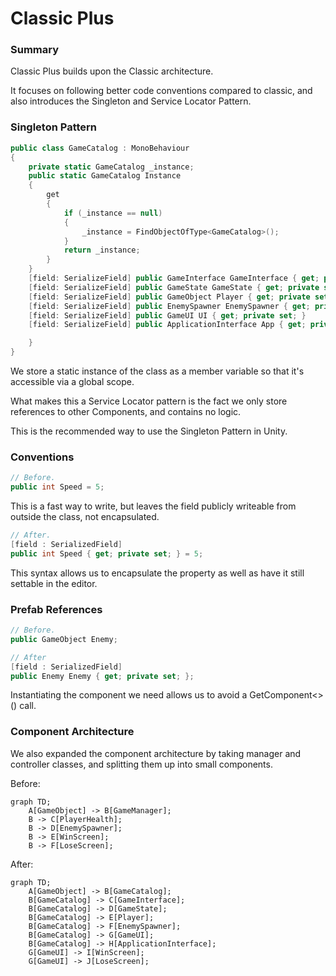 ﻿# Classic Plus

### Summary

Classic Plus builds upon the Classic architecture.

It focuses on following better code conventions compared to classic, 
and also introduces the Singleton and Service Locator Pattern.

### Singleton Pattern

```csharp
public class GameCatalog : MonoBehaviour
{
    private static GameCatalog _instance;
    public static GameCatalog Instance
    {
        get
        {
            if (_instance == null)
            {
                _instance = FindObjectOfType<GameCatalog>();
            }
            return _instance;
        }
    }
    [field: SerializeField] public GameInterface GameInterface { get; private set; }
    [field: SerializeField] public GameState GameState { get; private set; }
    [field: SerializeField] public GameObject Player { get; private set; }
    [field: SerializeField] public EnemySpawner EnemySpawner { get; private set; }
    [field: SerializeField] public GameUI UI { get; private set; }
    [field: SerializeField] public ApplicationInterface App { get; private set; }

    }
}
```
We store a static instance of the class as a member variable so that it's accessible via a global scope.

What makes this a Service Locator pattern is the fact we only store references to other Components, and contains no logic.

This is the recommended way to use the Singleton Pattern in Unity.


### Conventions

```csharp
// Before.
public int Speed = 5;
```

This is a fast way to write, but leaves the field publicly writeable from outside the class, not encapsulated.

```csharp
// After.
[field : SerializedField]
public int Speed { get; private set; } = 5;
```
This syntax allows us to encapsulate the property as well as have it still settable in the editor.

### Prefab References

```csharp
// Before.
public GameObject Enemy;
```

```csharp
// After
[field : SerializedField]
public Enemy Enemy { get; private set; };
```
Instantiating the component we need allows us to avoid a GetComponent<>() call.

### Component Architecture

We also expanded the component architecture by taking manager and controller classes, and splitting them up into small components.

Before:
```mermaid
graph TD;
    A[GameObject] -> B[GameManager];
    B -> C[PlayerHealth];
    B -> D[EnemySpawner];
    B -> E[WinScreen];
    B -> F[LoseScreen];
```
After:
```mermaid
graph TD;
    A[GameObject] -> B[GameCatalog];
    B[GameCatalog] -> C[GameInterface];
    B[GameCatalog] -> D[GameState];
    B[GameCatalog] -> E[Player];
    B[GameCatalog] -> F[EnemySpawner];
    B[GameCatalog] -> G[GameUI];
    B[GameCatalog] -> H[ApplicationInterface];
    G[GameUI] -> I[WinScreen];
    G[GameUI] -> J[LoseScreen];
```